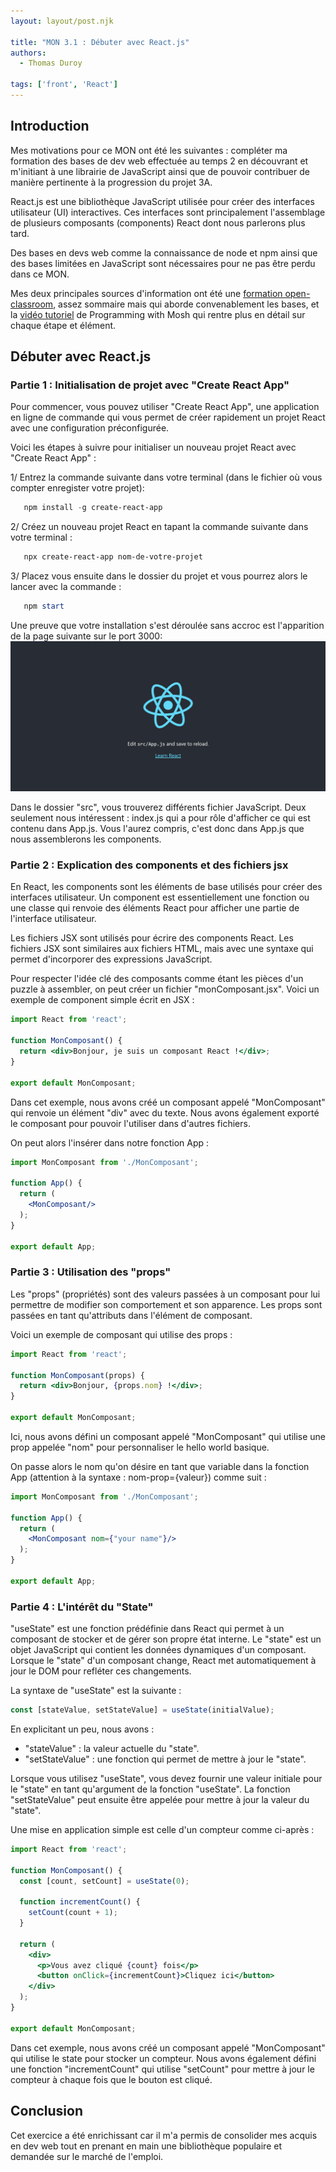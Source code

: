 ```yaml
---
layout: layout/post.njk

title: "MON 3.1 : Débuter avec React.js"
authors:
  - Thomas Duroy 

tags: ['front', 'React']
---
```


## Introduction

Mes motivations pour ce MON ont été les suivantes : compléter ma formation des bases de dev web effectuée au temps 2 en découvrant et m'initiant à une librairie de JavaScript ainsi que de pouvoir contribuer de manière pertinente à la progression du projet 3A.

React.js est une bibliothèque JavaScript utilisée pour créer des interfaces utilisateur (UI) interactives. Ces interfaces sont principalement l'assemblage de plusieurs composants (components) React dont nous parlerons plus tard.

Des bases en devs web comme la connaissance de node et npm ainsi que des bases limitées en JavaScript sont nécessaires pour ne pas être perdu dans ce MON.

Mes deux principales sources d'information ont été une [formation open-classroom](https://openclassrooms.com/fr/courses/7008001-debutez-avec-react/7136837-partagez-votre-state-entre-differents-composants), assez sommaire mais qui aborde convenablement les bases, et la [vidéo tutoriel](https://www.youtube.com/watch?v=Ke90Tje7VS0&t=2025s&ab_channel=ProgrammingwithMosh) de Programming with Mosh qui rentre plus en détail sur chaque étape et élément.

## Débuter avec React.js

### Partie 1 : Initialisation de projet avec "Create React App"

Pour commencer, vous pouvez utiliser "Create React App", une application en ligne de commande qui vous permet de créer rapidement un projet React avec une configuration préconfigurée.

Voici les étapes à suivre pour initialiser un nouveau projet React avec "Create React App" :

1/ Entrez la commande suivante dans votre terminal (dans le fichier où vous compter enregister votre projet):

```powershell
   npm install -g create-react-app
```

2/ Créez un nouveau projet React en tapant la commande suivante dans votre terminal :

```powershell
   npx create-react-app nom-de-votre-projet
```

3/ Placez vous ensuite dans le dossier du projet et vous pourrez alors le lancer avec la commande :

```powershell
   npm start
```

Une preuve que votre installation s'est déroulée sans accroc est l'apparition de la page suivante sur le port 3000:
![](react_default_screen.png)

Dans le dossier "src", vous trouverez différents fichier JavaScript. Deux seulement nous intéressent : index.js qui a pour rôle d'afficher ce qui est contenu dans App.js. Vous l'aurez compris, c'est donc dans App.js que nous assemblerons les components.

### Partie 2 : Explication des components et des fichiers jsx

En React, les components sont les éléments de base utilisés pour créer des interfaces utilisateur. Un component est essentiellement une fonction ou une classe qui renvoie des éléments React pour afficher une partie de l'interface utilisateur.

Les fichiers JSX sont utilisés pour écrire des components React. Les fichiers JSX sont similaires aux fichiers HTML, mais avec une syntaxe qui permet d'incorporer des expressions JavaScript.

Pour respecter l'idée clé des composants comme étant les pièces d'un puzzle à assembler, on peut créer un fichier "monComposant.jsx". Voici un exemple de component simple écrit en JSX :

```jsx
import React from 'react';

function MonComposant() {
  return <div>Bonjour, je suis un composant React !</div>;
}

export default MonComposant;
```

Dans cet exemple, nous avons créé un composant appelé "MonComposant" qui renvoie un élément "div" avec du texte. Nous avons également exporté le composant pour pouvoir l'utiliser dans d'autres fichiers.

On peut alors l'insérer dans notre fonction App :

```jsx
import MonComposant from './MonComposant';

function App() {
  return (
    <MonComposant/>
  );
}

export default App;
```

### Partie 3 : Utilisation des "props"

Les "props" (propriétés) sont des valeurs passées à un composant pour lui permettre de modifier son comportement et son apparence. Les props sont passées en tant qu'attributs dans l'élément de composant.

Voici un exemple de composant qui utilise des props :

```jsx
import React from 'react';

function MonComposant(props) {
  return <div>Bonjour, {props.nom} !</div>;
}

export default MonComposant;
```

Ici, nous avons défini un composant appelé "MonComposant" qui utilise une prop appelée "nom" pour personnaliser le hello world basique.

On passe alors le nom qu'on désire en tant que variable dans la fonction App (attention à la syntaxe : nom-prop={valeur}) comme suit :

```jsx
import MonComposant from './MonComposant';

function App() {
  return (
    <MonComposant nom={"your name"}/>
  );
}

export default App;
```

### Partie 4 : L'intérêt du "State"

"useState" est une fonction prédéfinie dans React qui permet à un composant de stocker et de gérer son propre état interne. Le "state" est un objet JavaScript qui contient les données dynamiques d'un composant. Lorsque le "state" d'un composant change, React met automatiquement à jour le DOM pour refléter ces changements.

La syntaxe de "useState" est la suivante :

```jsx
const [stateValue, setStateValue] = useState(initialValue);
```

En explicitant un peu, nous avons :

- "stateValue" : la valeur actuelle du "state".
- "setStateValue" : une fonction qui permet de mettre à jour le "state".

Lorsque vous utilisez "useState", vous devez fournir une valeur initiale pour le "state" en tant qu'argument de la fonction "useState". La fonction "setStateValue" peut ensuite être appelée pour mettre à jour la valeur du "state".

Une mise en application simple est celle d'un compteur comme ci-après :

```jsx
import React from 'react';

function MonComposant() {
  const [count, setCount] = useState(0);

  function incrementCount() {
    setCount(count + 1);
  }

  return (
    <div>
      <p>Vous avez cliqué {count} fois</p>
      <button onClick={incrementCount}>Cliquez ici</button>
    </div>
  );
}

export default MonComposant;
```

Dans cet exemple, nous avons créé un composant appelé "MonComposant" qui utilise le state pour stocker un compteur. Nous avons également défini une fonction "incrementCount" qui utilise "setCount" pour mettre à jour le compteur à chaque fois que le bouton est cliqué.

## Conclusion

Cet exercice a été enrichissant car il m'a permis de consolider mes acquis en dev web tout en prenant en main une bibliothèque populaire et demandée sur le marché de l'emploi.
